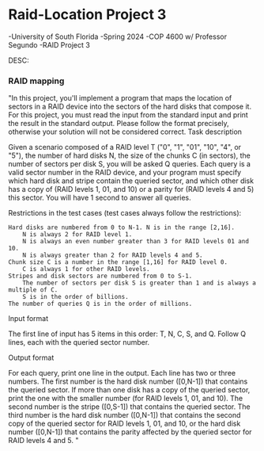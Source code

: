# Raid-Location Project 3
-University of South Florida 
-Spring 2024
-COP 4600 w/ Professor Segundo
-RAID Project 3

DESC:

  ### RAID mapping

"In this project, you'll implement a program that maps the location of sectors in a RAID device into the sectors of the hard disks that compose it. For this project, you must read the input from the standard input and print the result in the standard output. Please follow the format precisely, otherwise your solution will not be considered correct.
Task description

Given a scenario composed of a RAID level T ("0", "1", "01", "10", "4", or "5"), the number of hard disks N, the size of the chunks C (in sectors), the number of sectors per disk S, you will be asked Q queries. Each query is a valid sector number in the RAID device, and your program must specify which hard disk and stripe contain the queried sector, and which other disk has a copy of (RAID levels 1, 01, and 10) or a parity for (RAID levels 4 and 5) this sector. You will have 1 second to answer all queries.

Restrictions in the test cases (test cases always follow the restrictions):

    Hard disks are numbered from 0 to N-1. N is in the range [2,16].
        N is always 2 for RAID level 1.
        N is always an even number greater than 3 for RAID levels 01 and 10.
        N is always greater than 2 for RAID levels 4 and 5.
    Chunk size C is a number in the range [1,16] for RAID level 0.
        C is always 1 for other RAID levels.
    Stripes and disk sectors are numbered from 0 to S-1.
        The number of sectors per disk S is greater than 1 and is always a multiple of C.
        S is in the order of billions.
    The number of queries Q is in the order of millions.

Input format

The first line of input has 5 items in this order: T, N, C, S, and Q. Follow Q lines, each with the queried sector number.

Output format

For each query, print one line in the output. Each line has two or three numbers. The first number is the hard disk number ([0,N-1]) that contains the queried sector. If more than one disk has a copy of the queried sector, print the one with the smaller number (for RAID levels 1, 01, and 10). The second number is the stripe ([0,S-1]) that contains the queried sector. The third number is the hard disk number ([0,N-1]) that contains the second copy of the queried sector for RAID levels 1, 01, and 10, or the hard disk number ([0,N-1]) that contains the parity affected by the queried sector for RAID levels 4 and 5. "
